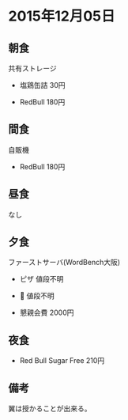 # 2015年12月05日

## 朝食

共有ストレージ

* 塩鶏缶詰 30円

* RedBull 180円

## 間食

自販機

* RedBull 180円

## 昼食

なし

## 夕食

ファーストサーバ(WordBench大阪)

* ピザ 値段不明

* 🍣 値段不明

* 懇親会費 2000円

## 夜食

* Red Bull Sugar Free 210円

## 備考

翼は授かることが出来る。
